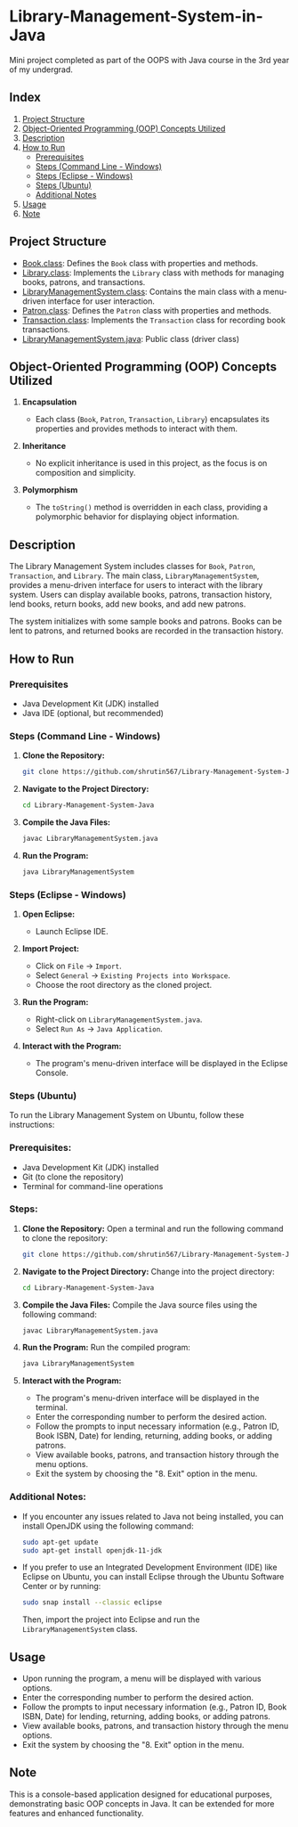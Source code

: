 # Library-Management-System-in-Java
Mini project completed as part of the OOPS with Java course in the 3rd year of my undergrad.

## Index

1. [Project Structure](#project-structure)
2. [Object-Oriented Programming (OOP) Concepts Utilized](#oop-concepts-utilized)
3. [Description](#description)
4. [How to Run](#how-to-run)
   - [Prerequisites](#prerequisites)
   - [Steps (Command Line - Windows)](#steps-command-line---windows)
   - [Steps (Eclipse - Windows)](#steps-eclipse---windows)
   - [Steps (Ubuntu)](#steps-ubuntu)
   - [Additional Notes](#additional-notes)
5. [Usage](#usage)
6. [Note](#note)

## Project Structure

- [Book.class](https://github.com/shrutin567/Library-Management-System-Java/blob/main/Book.java): Defines the `Book` class with properties and methods.
- [Library.class](https://github.com/shrutin567/Library-Management-System-Java/blob/main/Library.java): Implements the `Library` class with methods for managing books, patrons, and transactions.
- [LibraryManagementSystem.class](https://github.com/shrutin567/Library-Management-System-Java/blob/main/LibraryManagementSystem.java): Contains the main class with a menu-driven interface for user interaction.
- [Patron.class](https://github.com/shrutin567/Library-Management-System-Java/blob/main/Patron.java): Defines the `Patron` class with properties and methods.
- [Transaction.class](https://github.com/shrutin567/Library-Management-System-Java/blob/main/Transaction.java): Implements the `Transaction` class for recording book transactions.
- [LibraryManagementSystem.java](LibraryManagementSystem.java): Public class (driver class)

## Object-Oriented Programming (OOP) Concepts Utilized

1. **Encapsulation**
   - Each class (`Book`, `Patron`, `Transaction`, `Library`) encapsulates its properties and provides methods to interact with them.

2. **Inheritance**
   - No explicit inheritance is used in this project, as the focus is on composition and simplicity.

3. **Polymorphism**
   - The `toString()` method is overridden in each class, providing a polymorphic behavior for displaying object information.

## Description

The Library Management System includes classes for `Book`, `Patron`, `Transaction`, and `Library`. The main class, `LibraryManagementSystem`, provides a menu-driven interface for users to interact with the library system. Users can display available books, patrons, transaction history, lend books, return books, add new books, and add new patrons.

The system initializes with some sample books and patrons. Books can be lent to patrons, and returned books are recorded in the transaction history.

## How to Run

### Prerequisites

- Java Development Kit (JDK) installed
- Java IDE (optional, but recommended)

### Steps (Command Line - Windows)

1. **Clone the Repository:**
   ```bash
   git clone https://github.com/shrutin567/Library-Management-System-Java.git
   ```

2. **Navigate to the Project Directory:**
   ```bash
   cd Library-Management-System-Java
   ```

3. **Compile the Java Files:**
   ```bash
   javac LibraryManagementSystem.java
   ```

4. **Run the Program:**
   ```bash
   java LibraryManagementSystem
   ```

### Steps (Eclipse - Windows)

1. **Open Eclipse:**
   - Launch Eclipse IDE.

2. **Import Project:**
   - Click on `File` -> `Import`.
   - Select `General` -> `Existing Projects into Workspace`.
   - Choose the root directory as the cloned project.

3. **Run the Program:**
   - Right-click on `LibraryManagementSystem.java`.
   - Select `Run As` -> `Java Application`.

4. **Interact with the Program:**
   - The program's menu-driven interface will be displayed in the Eclipse Console.

### Steps (Ubuntu)
To run the Library Management System on Ubuntu, follow these instructions:

### Prerequisites:

- Java Development Kit (JDK) installed
- Git (to clone the repository)
- Terminal for command-line operations

### Steps:

1. **Clone the Repository:**
   Open a terminal and run the following command to clone the repository:

   ```bash
   git clone https://github.com/shrutin567/Library-Management-System-Java.git
   ```

2. **Navigate to the Project Directory:**
   Change into the project directory:

   ```bash
   cd Library-Management-System-Java
   ```

3. **Compile the Java Files:**
   Compile the Java source files using the following command:

   ```bash
   javac LibraryManagementSystem.java
   ```

4. **Run the Program:**
   Run the compiled program:

   ```bash
   java LibraryManagementSystem
   ```

5. **Interact with the Program:**
   - The program's menu-driven interface will be displayed in the terminal.
   - Enter the corresponding number to perform the desired action.
   - Follow the prompts to input necessary information (e.g., Patron ID, Book ISBN, Date) for lending, returning, adding books, or adding patrons.
   - View available books, patrons, and transaction history through the menu options.
   - Exit the system by choosing the "8. Exit" option in the menu.

### Additional Notes:

- If you encounter any issues related to Java not being installed, you can install OpenJDK using the following command:

  ```bash
  sudo apt-get update
  sudo apt-get install openjdk-11-jdk
  ```

- If you prefer to use an Integrated Development Environment (IDE) like Eclipse on Ubuntu, you can install Eclipse through the Ubuntu Software Center or by running:

  ```bash
  sudo snap install --classic eclipse
  ```

  Then, import the project into Eclipse and run the `LibraryManagementSystem` class.


## Usage

- Upon running the program, a menu will be displayed with various options.
- Enter the corresponding number to perform the desired action.
- Follow the prompts to input necessary information (e.g., Patron ID, Book ISBN, Date) for lending, returning, adding books, or adding patrons.
- View available books, patrons, and transaction history through the menu options.
- Exit the system by choosing the "8. Exit" option in the menu.

## Note

This is a console-based application designed for educational purposes, demonstrating basic OOP concepts in Java. It can be extended for more features and enhanced functionality.
